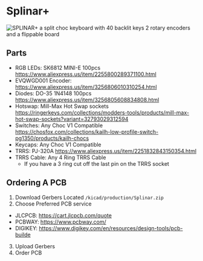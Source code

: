 # Splinar+

![SPLINAR+](https://github.com/Minecatr/keyboards/assets/82689952/c13c197b-92aa-4f90-aca7-3c6111efee3d)
a split choc keyboard with 40 backlit keys 2 rotary encoders and a flippable board
## Parts
- RGB LEDs: SK6812 MINI-E 100pcs https://www.aliexpress.us/item/2255800289371100.html
- EVQWGD001 Encoder: https://www.aliexpress.us/item/3256806010310254.html
- Diodes: DO-35 1N4148 100pcs https://www.aliexpress.us/item/3256805608834808.html
- Hotswap: Mill-Max Hot Swap sockets https://ringerkeys.com/collections/modders-tools/products/mill-max-hot-swap-sockets?variant=32793029312594
- Switches: Any Choc V1 Compatible https://chosfox.com/collections/kailh-low-profile-switch-pg1350/products/kailh-chocs
- Keycaps: Any Choc V1 Compatible
- TRRS: PJ-320A https://www.aliexpress.us/item/2251832843150354.html
- TRRS Cable: Any 4 Ring TRRS Cable
  - If you have a 3 ring cut off the last pin on the TRRS socket
## Ordering A PCB
1. Download Gerbers Located `/kicad/production/Splinar.zip`
2. Choose Preferred PCB service
  - JLCPCB: https://cart.jlcpcb.com/quote
  - PCBWAY: https://www.pcbway.com/
  - DIGIKEY: https://www.digikey.com/en/resources/design-tools/pcb-builde
3. Upload Gerbers
4. Order PCB

